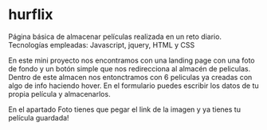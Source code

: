 # hurflix
Página básica de almacenar películas realizada en un reto diario. Tecnologías empleadas: Javascript, jquery, HTML y CSS

En este mini proyecto nos encontramos con una landing page con una foto de fondo y un botón simple que nos redirecciona al almacén de peliculas.
Dentro de este almacen nos entonctramos con 6 peliculas ya creadas con algo de info haciendo hover. En el formulario puedes escribir los datos de tu propia película y almacenarlos.

En el apartado Foto tienes que pegar el link de la imagen y ya tienes tu película guardada!
